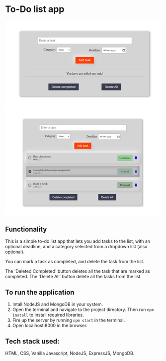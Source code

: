 # To-Do list app

![Image 1](assets/todo_fs1.png?raw=true)
![Image 2](assets/todo_fs2.png?raw=true)

## Functionality

<p> This is a simple to-do list app that lets you add tasks to the list, with an optional deadline, and a category selected from a dropdown list (also optional). </p>

<p> You can mark a task as completed, and delete the task from the list.</p>

<p> The 'Deleted Completed' button deletes all the task that are marked as completed. The 'Delete All' button delete all the tasks from the list.</p>


## To run the application
1. Intall NodeJS and MongoDB in your system.
1. Open the terminal and navigate to the project directory. Then run `npm install` to install required libraries.
2. Fire up the server by running `npm start` in the terminal.
3. Open localhost:8000 in the browser.

## Tech stack used:
HTML, CSS, Vanilla Javascript, NodeJS, ExpressJS, MongoDB.
